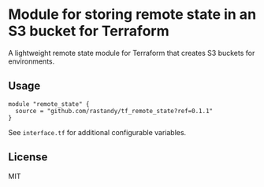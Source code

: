 # Module for storing remote state in an S3 bucket for Terraform

A lightweight remote state module for Terraform that creates S3
buckets for environments.

## Usage

```hcl
module "remote_state" {
  source = "github.com/rastandy/tf_remote_state?ref=0.1.1"
}
```

See `interface.tf` for additional configurable variables.

## License

MIT

